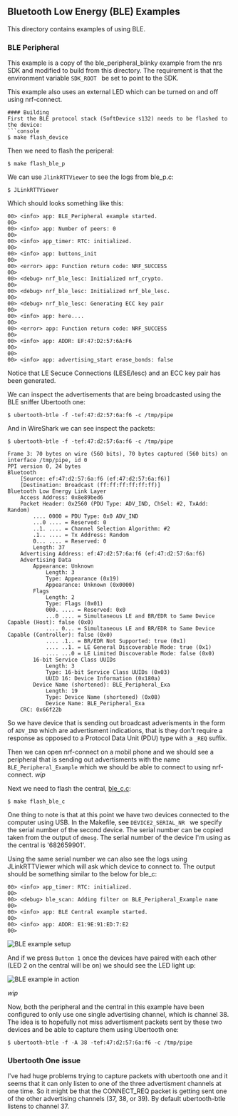 ## Bluetooth Low Energy (BLE) Examples
This directory contains examples of using BLE.


### BLE Peripheral
This example is a copy of the ble_peripheral_blinky example from the nrs SDK
and modified to build from this directory. The requirement is that the
environment variable `SDK_ROOT ` be set to point to the SDK.

This example also uses an external LED which can be turned on and off using
nrf-connect.

```
#### Building
First the BLE protocol stack (SoftDevice s132) needs to be flashed to the device:
```console
$ make flash_device
```

Then we need to flash the periperal:
```console
$ make flash_ble_p
```

We can use `JlinkRTTViewer` to see the logs from ble_p.c:
```console
$ JLinkRTTViewer
```
Which should looks something like this:
```console
00> <info> app: BLE_Peripheral example started.
00> 
00> <info> app: Number of peers: 0
00> 
00> <info> app_timer: RTC: initialized.
00> 
00> <info> app: buttons_init
00> 
00> <error> app: Function return code: NRF_SUCCESS
00> 
00> <debug> nrf_ble_lesc: Initialized nrf_crypto.
00> 
00> <debug> nrf_ble_lesc: Initialized nrf_ble_lesc.
00> 
00> <debug> nrf_ble_lesc: Generating ECC key pair
00> 
00> <info> app: here....
00> 
00> <error> app: Function return code: NRF_SUCCESS
00> 
00> <info> app: ADDR: EF:47:D2:57:6A:F6
00> 
00> 
00> <info> app: advertising_start erase_bonds: false
```
Notice that LE Secuce Connections (LESE/lesc) and an ECC key pair has been
generated.

We can inspect the advertisements that are being broadcasted using the BLE
sniffer Ubertooth one:
```
$ ubertooth-btle -f -tef:47:d2:57:6a:f6 -c /tmp/pipe
```
And in WireShark we can see inspect the packets:
```
$ ubertooth-btle -f -tef:47:d2:57:6a:f6 -c /tmp/pipe

Frame 3: 70 bytes on wire (560 bits), 70 bytes captured (560 bits) on interface /tmp/pipe, id 0
PPI version 0, 24 bytes
Bluetooth
    [Source: ef:47:d2:57:6a:f6 (ef:47:d2:57:6a:f6)]
    [Destination: Broadcast (ff:ff:ff:ff:ff:ff)]
Bluetooth Low Energy Link Layer
    Access Address: 0x8e89bed6
    Packet Header: 0x2560 (PDU Type: ADV_IND, ChSel: #2, TxAdd: Random)
        .... 0000 = PDU Type: 0x0 ADV_IND
        ...0 .... = Reserved: 0
        ..1. .... = Channel Selection Algorithm: #2
        .1.. .... = Tx Address: Random
        0... .... = Reserved: 0
        Length: 37
    Advertising Address: ef:47:d2:57:6a:f6 (ef:47:d2:57:6a:f6)
    Advertising Data
        Appearance: Unknown
            Length: 3
            Type: Appearance (0x19)
            Appearance: Unknown (0x0000)
        Flags
            Length: 2
            Type: Flags (0x01)
            000. .... = Reserved: 0x0
            ...0 .... = Simultaneous LE and BR/EDR to Same Device Capable (Host): false (0x0)
            .... 0... = Simultaneous LE and BR/EDR to Same Device Capable (Controller): false (0x0)
            .... .1.. = BR/EDR Not Supported: true (0x1)
            .... ..1. = LE General Discoverable Mode: true (0x1)
            .... ...0 = LE Limited Discoverable Mode: false (0x0)
        16-bit Service Class UUIDs
            Length: 3
            Type: 16-bit Service Class UUIDs (0x03)
            UUID 16: Device Information (0x180a)
        Device Name (shortened): BLE_Peripheral_Exa
            Length: 19
            Type: Device Name (shortened) (0x08)
            Device Name: BLE_Peripheral_Exa
    CRC: 0x66f22b
```

So we have device that is sending out broadcast adverisments in the form of
`ADV_IND` which are advertisment indications, that is they don't require
a response as opposed to a Protocol Data Unit (PDU) type with a `_REQ` suffix. 

Then we can open nrf-connect on a mobil phone and we should see a peripheral 
that is sending out advertisments with the name `BLE_Peripheral_Example` which
we should be able to connect to using nrf-connect.
_wip_


Next we need to flash the central, [ble_c.c](./ble_c.c):
```console
$ make flash_ble_c
```
One thing to note is that at this point we have two devices connected to the
computer using USB. In the Makefile, see `DEVICE2_SERIAL_NR ` we specify the
serial number of the second device. The serial number can be copied taken from
the output of  `dmesg`. The serial number of the device I'm using as the central
is '682659901'.

Using the same serial number we can also see the logs using JLinkRTTViewer
which will ask which device to connect to. The output should be something
similar to the below for ble_c:
```console
00> <info> app_timer: RTC: initialized.
00>
00> <debug> ble_scan: Adding filter on BLE_Peripheral_Example name
00>
00> <info> app: BLE Central example started.
00>
00> <info> app: ADDR: E1:9E:91:ED:7:E2
00>
```

![BLE example setup](./img/ble-p-c-setup.jpg "Setup image of this example")

And if we press `Button 1` once the devices have paired with each other
(LED 2 on the central will be on) we should see the LED light up:

![BLE example in action](./img/ble-p-c-led.jpg "Image of pressing button 1")

_wip_ 

Now, both the peripheral and the central in this example have been configured
to only use one single advertising channel, which is channel 38. The idea is
to hopefully not miss advertisment packets sent by these two devices and be able
to capture them using Ubertooth one:
```console
$ ubertooth-btle -f -A 38 -tef:47:d2:57:6a:f6 -c /tmp/pipe
```

### Ubertooth One issue
I've had huge problems trying to capture packets with ubertooth one and it
seems that it can only listen to one of the three advertisment channels at one
time. So it might be that the CONNECT_REQ packet is getting sent one of the
other advertising channels (37, 38, or 39). By default ubertooth-btle listens
to channel 37.

